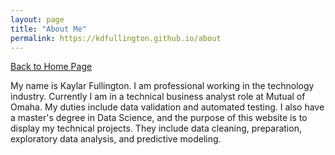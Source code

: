 ```yaml
---
layout: page
title: "About Me"
permalink: https://kdfullington.github.io/about
---
```


[Back to Home Page](https://kdfullington.github.io/kdfullington_portfolio/)

My name is Kaylar Fullington. I am professional working in the technology industry. Currently I am in a technical business analyst role at Mutual of Omaha. My duties include data validation and automated testing. I also have a master's degree in Data Science, and the purpose of this website is to display my technical projects. They include data cleaning, preparation, exploratory data analysis, and predictive modeling.